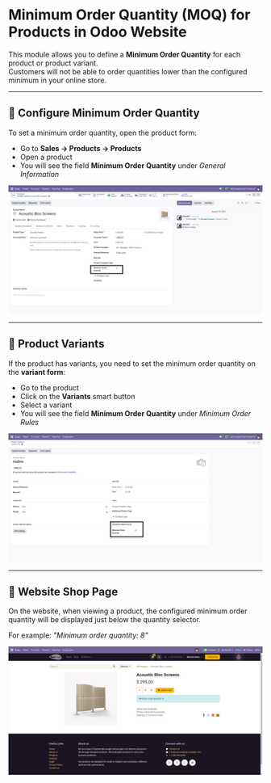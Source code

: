 # Minimum Order Quantity (MOQ) for Products in Odoo Website

This module allows you to define a **Minimum Order Quantity** for each product or product variant.  
Customers will not be able to order quantities lower than the configured minimum in your online store.

---

## 📌 Configure Minimum Order Quantity

To set a minimum order quantity, open the product form:

- Go to **Sales → Products → Products**
- Open a product
- You will see the field **Minimum Order Quantity** under *General Information*

![Minimum Order Quantity on Product Form](product_moq/static/description/product_moq.png)

---

## 📌 Product Variants

If the product has variants, you need to set the minimum order quantity on the **variant form**:

- Go to the product
- Click on the **Variants** smart button
- Select a variant
- You will see the field **Minimum Order Quantity** under *Minimum Order Rules*

![Minimum Order Quantity on Product Variant Form](product_moq/static/description/product_moq_variant.png)

---

## 🛒 Website Shop Page

On the website, when viewing a product, the configured minimum order quantity will be displayed just below the quantity selector.  

For example: *"Minimum order quantity: 8"*

![Minimum Order Quantity on Website Shop](product_moq/static/description/moq_website.png)
